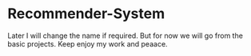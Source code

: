 # Recommender-System
Later I will change the name if required. But for now we will go from the basic projects. Keep enjoy my work and peaace.
